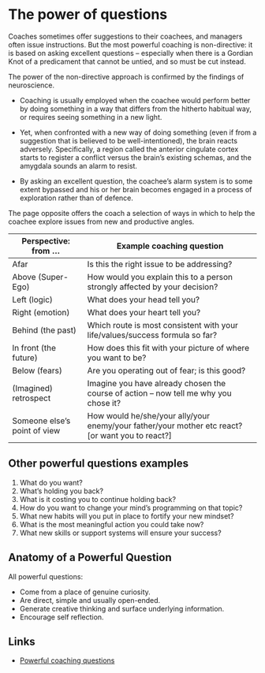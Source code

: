 # The power of questions

Coaches sometimes offer suggestions to their coachees, and managers often issue instructions. But the most powerful coaching is non-directive: it is based on asking excellent questions – especially when there is a Gordian Knot of a predicament that cannot be untied, and so must be cut instead.

The power of the non-directive approach is confirmed by the findings of neuroscience.

* Coaching is usually employed when the coachee would perform better by doing something in a way that differs from the hitherto habitual way, or requires seeing something in a new light.

* Yet, when confronted with a new way of doing something (even if from a suggestion that is believed to be well-intentioned), the brain reacts adversely. Specifically, a region called the anterior cingulate cortex starts to register a conflict versus the brain’s existing schemas, and the amygdala sounds an alarm to resist.

* By asking an excellent question, the coachee’s alarm system is to some extent bypassed and his or her brain becomes engaged in a process of exploration rather than of defence.

The page opposite offers the coach a selection of ways in which to help the coachee explore issues from new and productive angles.

| Perspective: from … | Example coaching question |
| --------------------| --------------------------|
| Afar | Is this the right issue to be addressing? |
| Above (Super-Ego) | How would you explain this to a person strongly affected by your decision? |
| Left (logic) | What does your head tell you? |
| Right (emotion) | What does your heart tell you? |
| Behind (the past) | Which route is most consistent with your life/values/success formula so far? |
| In front (the future) | How does this fit with your picture of where you want to be? |
| Below (fears) |  Are you operating out of fear; is this good? |
| (Imagined) retrospect | Imagine you have already chosen the course of action – now tell me why you chose it? |
| Someone else’s point of view | How would he/she/your ally/your enemy/your father/your mother etc react? [or want you to react?] |

## Other powerful questions examples

1. What do you want?
2. What’s holding you back?
3. What is it costing you to continue holding back?
4. How do you want to change your mind’s programming on that topic?
5. What new habits will you put in place to fortify your new mindset?
6. What is the most meaningful action you could take now?
7. What new skills or support systems will ensure your success?

## Anatomy of a Powerful Question

All powerful questions:

* Come from a place of genuine curiosity.
* Are direct, simple and usually open-ended.
* Generate creative thinking and surface underlying information.
* Encourage self reflection.

## Links
* [Powerful coaching questions](http://www.prosperouscoachblog.com/powerful-coaching-questions/)